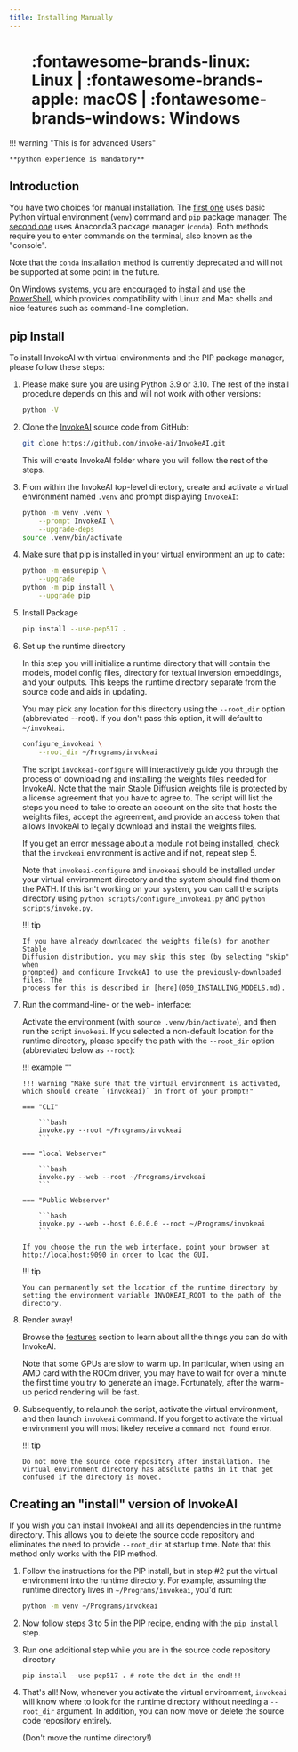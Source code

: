 ```yaml
---
title: Installing Manually
---
```


<figure markdown>

# :fontawesome-brands-linux: Linux | :fontawesome-brands-apple: macOS | :fontawesome-brands-windows: Windows

</figure>

!!! warning "This is for advanced Users"

    **python experience is mandatory**

## Introduction

You have two choices for manual installation. The [first one](#pip-Install) uses
basic Python virtual environment (`venv`) command and `pip` package manager. The
[second one](#Conda-method) uses Anaconda3 package manager (`conda`). Both
methods require you to enter commands on the terminal, also known as the
"console".

Note that the `conda` installation method is currently deprecated and will not
be supported at some point in the future.

On Windows systems, you are encouraged to install and use the
[PowerShell](https://learn.microsoft.com/en-us/powershell/scripting/install/installing-powershell-on-windows?view=powershell-7.3),
which provides compatibility with Linux and Mac shells and nice features such as
command-line completion.

## pip Install

To install InvokeAI with virtual environments and the PIP package manager,
please follow these steps:

1.  Please make sure you are using Python 3.9 or 3.10. The rest of the install
    procedure depends on this and will not work with other versions:

    ```bash
    python -V
    ```

2.  Clone the [InvokeAI](https://github.com/invoke-ai/InvokeAI) source code from
    GitHub:

    ```bash
    git clone https://github.com/invoke-ai/InvokeAI.git
    ```

    This will create InvokeAI folder where you will follow the rest of the
    steps.

3.  From within the InvokeAI top-level directory, create and activate a virtual
    environment named `.venv` and prompt displaying `InvokeAI`:

      ```bash
      python -m venv .venv \
          --prompt InvokeAI \
          --upgrade-deps
      source .venv/bin/activate
      ```

4.  Make sure that pip is installed in your virtual environment an up to date:

      ```bash
      python -m ensurepip \
          --upgrade
      python -m pip install \
          --upgrade pip
      ```

5.  Install Package

      ```bash
      pip install --use-pep517 .
      ```

6.  Set up the runtime directory

    In this step you will initialize a runtime directory that will contain the
    models, model config files, directory for textual inversion embeddings, and
    your outputs. This keeps the runtime directory separate from the source code
    and aids in updating.

    You may pick any location for this directory using the `--root_dir` option
    (abbreviated --root). If you don't pass this option, it will default to
    `~/invokeai`.

    ```bash
    configure_invokeai \
        --root_dir ~/Programs/invokeai
    ```

    The script `invokeai-configure` will interactively guide you through the
    process of downloading and installing the weights files needed for InvokeAI.
    Note that the main Stable Diffusion weights file is protected by a license
    agreement that you have to agree to. The script will list the steps you need
    to take to create an account on the site that hosts the weights files,
    accept the agreement, and provide an access token that allows InvokeAI to
    legally download and install the weights files.

    If you get an error message about a module not being installed, check that
    the `invokeai` environment is active and if not, repeat step 5.

    Note that `invokeai-configure` and `invokeai` should be installed under your
    virtual environment directory and the system should find them on the PATH.
    If this isn't working on your system, you can call the scripts directory
    using `python scripts/configure_invokeai.py` and `python scripts/invoke.py`.

    !!! tip

        If you have already downloaded the weights file(s) for another Stable
        Diffusion distribution, you may skip this step (by selecting "skip" when
        prompted) and configure InvokeAI to use the previously-downloaded files. The
        process for this is described in [here](050_INSTALLING_MODELS.md).

7.  Run the command-line- or the web- interface:

    Activate the environment (with `source .venv/bin/activate`), and then run
    the script `invokeai`. If you selected a non-default location for the
    runtime directory, please specify the path with the `--root_dir` option
    (abbreviated below as `--root`):

    !!! example ""

        !!! warning "Make sure that the virtual environment is activated, which should create `(invokeai)` in front of your prompt!"

        === "CLI"

            ```bash
            invoke.py --root ~/Programs/invokeai
            ```

        === "local Webserver"

            ```bash
            invoke.py --web --root ~/Programs/invokeai
            ```

        === "Public Webserver"

            ```bash
            invoke.py --web --host 0.0.0.0 --root ~/Programs/invokeai
            ```

        If you choose the run the web interface, point your browser at
        http://localhost:9090 in order to load the GUI.

    !!! tip

        You can permanently set the location of the runtime directory by setting the environment variable INVOKEAI_ROOT to the path of the directory.

8.  Render away!

    Browse the [features](../features/CLI.md) section to learn about all the
    things you can do with InvokeAI.

    Note that some GPUs are slow to warm up. In particular, when using an AMD
    card with the ROCm driver, you may have to wait for over a minute the first
    time you try to generate an image. Fortunately, after the warm-up period
    rendering will be fast.

9.  Subsequently, to relaunch the script, activate the virtual environment, and
    then launch `invokeai` command. If you forget to activate the virtual
    environment you will most likeley receive a `command not found` error.

    !!! tip

        Do not move the source code repository after installation. The virtual environment directory has absolute paths in it that get confused if the directory is moved.

## Creating an "install" version of InvokeAI

If you wish you can install InvokeAI and all its dependencies in the runtime
directory. This allows you to delete the source code repository and eliminates
the need to provide `--root_dir` at startup time. Note that this method only
works with the PIP method.

1. Follow the instructions for the PIP install, but in step #2 put the virtual
   environment into the runtime directory. For example, assuming the runtime
   directory lives in `~/Programs/invokeai`, you'd run:

    ```bash
    python -m venv ~/Programs/invokeai
    ```

2. Now follow steps 3 to 5 in the PIP recipe, ending with the `pip install`
   step.

3. Run one additional step while you are in the source code repository directory

    ```
    pip install --use-pep517 . # note the dot in the end!!!
    ```

4. That's all! Now, whenever you activate the virtual environment, `invokeai`
   will know where to look for the runtime directory without needing a
   `--root_dir` argument. In addition, you can now move or delete the source
   code repository entirely.

   (Don't move the runtime directory!)
